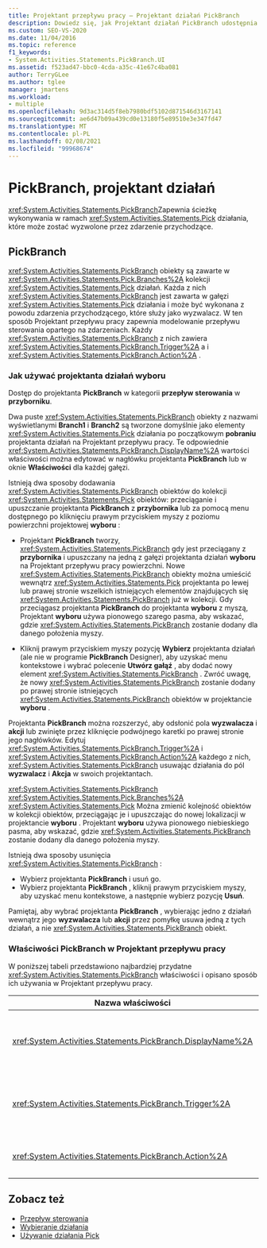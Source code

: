 ```yaml
---
title: Projektant przepływu pracy — Projektant działań PickBranch
description: Dowiedz się, jak Projektant działań PickBranch udostępnia ścieżkę wykonywania w ramach działania pobrania, które może zostać wyzwolone przez zdarzenie przychodzące.
ms.custom: SEO-VS-2020
ms.date: 11/04/2016
ms.topic: reference
f1_keywords:
- System.Activities.Statements.PickBranch.UI
ms.assetid: f523ad47-bbc0-4cda-a35c-41e67c4ba081
author: TerryGLee
ms.author: tglee
manager: jmartens
ms.workload:
- multiple
ms.openlocfilehash: 9d3ac314d5f8eb7980bdf5102d871546d3167141
ms.sourcegitcommit: ae6d47b09a439cd0e13180f5e89510e3e347fd47
ms.translationtype: MT
ms.contentlocale: pl-PL
ms.lasthandoff: 02/08/2021
ms.locfileid: "99968674"
---
```

# <a name="pickbranch-activity-designer"></a>PickBranch, projektant działań

<xref:System.Activities.Statements.PickBranch>Zapewnia ścieżkę wykonywania w ramach <xref:System.Activities.Statements.Pick> działania, które może zostać wyzwolone przez zdarzenie przychodzące.

## <a name="pickbranch"></a>PickBranch

<xref:System.Activities.Statements.PickBranch> obiekty są zawarte w <xref:System.Activities.Statements.Pick.Branches%2A> kolekcji <xref:System.Activities.Statements.Pick> działań. Każda z nich <xref:System.Activities.Statements.PickBranch> jest zawarta w gałęzi <xref:System.Activities.Statements.Pick> działania i może być wykonana z powodu zdarzenia przychodzącego, które służy jako wyzwalacz. W ten sposób Projektant przepływu pracy zapewnia modelowanie przepływu sterowania opartego na zdarzeniach. Każdy <xref:System.Activities.Statements.PickBranch> z nich zawiera <xref:System.Activities.Statements.PickBranch.Trigger%2A> a i <xref:System.Activities.Statements.PickBranch.Action%2A> .

### <a name="how-to-use-the-pick-activity-designer"></a>Jak używać projektanta działań wyboru

Dostęp do projektanta **PickBranch** w kategorii **przepływ sterowania** w **przyborniku**.

Dwa puste <xref:System.Activities.Statements.PickBranch> obiekty z nazwami wyświetlanymi **Branch1** i **Branch2** są tworzone domyślnie jako elementy <xref:System.Activities.Statements.Pick> działania po początkowym **pobraniu** projektanta działań na Projektant przepływu pracy. Te odpowiednie <xref:System.Activities.Statements.PickBranch.DisplayName%2A> wartości właściwości można edytować w nagłówku projektanta **PickBranch** lub w oknie **Właściwości** dla każdej gałęzi.

Istnieją dwa sposoby dodawania <xref:System.Activities.Statements.PickBranch> obiektów do kolekcji <xref:System.Activities.Statements.Pick> obiektów: przeciąganie i upuszczanie projektanta **PickBranch** z **przybornika** lub za pomocą menu dostępnego po kliknięciu prawym przyciskiem myszy z poziomu powierzchni projektowej **wyboru** :

- Projektant **PickBranch** tworzy, <xref:System.Activities.Statements.PickBranch> gdy jest przeciągany z **przybornika** i upuszczany na jedną z gałęzi projektanta działań **wyboru** na Projektant przepływu pracy powierzchni. Nowe <xref:System.Activities.Statements.PickBranch> obiekty można umieścić wewnątrz <xref:System.Activities.Statements.Pick> projektanta po lewej lub prawej stronie wszelkich istniejących elementów znajdujących się <xref:System.Activities.Statements.PickBranch> już w kolekcji. Gdy przeciągasz projektanta **PickBranch** do projektanta **wyboru** z myszą, Projektant **wyboru** używa pionowego szarego pasma, aby wskazać, gdzie <xref:System.Activities.Statements.PickBranch> zostanie dodany dla danego położenia myszy.

- Kliknij prawym przyciskiem myszy pozycję **Wybierz** projektanta działań (ale nie w programie **PickBranch** Designer), aby uzyskać menu kontekstowe i wybrać polecenie **Utwórz gałąź** , aby dodać nowy element <xref:System.Activities.Statements.PickBranch> . Zwróć uwagę, że nowy <xref:System.Activities.Statements.PickBranch> zostanie dodany po prawej stronie istniejących <xref:System.Activities.Statements.PickBranch> obiektów w projektancie **wyboru** .

Projektanta **PickBranch** można rozszerzyć, aby odsłonić pola **wyzwalacza** i **akcji** lub zwinięte przez kliknięcie podwójnego karetki po prawej stronie jego nagłówków. Edytuj <xref:System.Activities.Statements.PickBranch.Trigger%2A> i <xref:System.Activities.Statements.PickBranch.Action%2A> każdego z nich, <xref:System.Activities.Statements.PickBranch> usuwając działania do pól **wyzwalacz** i **Akcja** w swoich projektantach.

<xref:System.Activities.Statements.PickBranch> <xref:System.Activities.Statements.Pick.Branches%2A> <xref:System.Activities.Statements.Pick> Można zmienić kolejność obiektów w kolekcji obiektów, przeciągając je i upuszczając do nowej lokalizacji w projektancie **wyboru** . Projektant **wyboru** używa pionowego niebieskiego pasma, aby wskazać, gdzie <xref:System.Activities.Statements.PickBranch> zostanie dodany dla danego położenia myszy.

Istnieją dwa sposoby usunięcia <xref:System.Activities.Statements.PickBranch> :

- Wybierz projektanta **PickBranch** i usuń go.
- Wybierz projektanta **PickBranch** , kliknij prawym przyciskiem myszy, aby uzyskać menu kontekstowe, a następnie wybierz pozycję **Usuń**.

Pamiętaj, aby wybrać projektanta **PickBranch** , wybierając jedno z działań wewnątrz jego **wyzwalacza** lub **akcji** przez pomyłkę usuwa jedną z tych działań, a nie <xref:System.Activities.Statements.PickBranch> obiekt.

### <a name="pickbranch-properties-in-the-workflow-designer"></a>Właściwości PickBranch w Projektant przepływu pracy

W poniższej tabeli przedstawiono najbardziej przydatne <xref:System.Activities.Statements.PickBranch> właściwości i opisano sposób ich używania w Projektant przepływu pracy.

|Nazwa właściwości|Wymagany|Użycie|
|-|--------------|-|
|<xref:System.Activities.Statements.PickBranch.DisplayName%2A>|Fałsz|Przyjazna nazwa wyświetlana w nagłówku projektanta **PickBranch** . Wartość domyślna to gałąź.<br /><br /> Chociaż <xref:System.Activities.Activity.DisplayName%2A> nie jest to ściśle wymagane, najlepszym rozwiązaniem jest użycie jednego z nich.|
|<xref:System.Activities.Statements.PickBranch.Trigger%2A>|Prawda|Każda <xref:System.Activities.Statements.PickBranch> z nich zawiera <xref:System.Activities.Statements.PickBranch.Trigger%2A> akcję, która może wywołać <xref:System.Activities.Statements.PickBranch.Action%2A> .|
|<xref:System.Activities.Statements.PickBranch.Action%2A>|Fałsz|Każdy <xref:System.Activities.Statements.PickBranch> z nich zawiera element <xref:System.Activities.Statements.PickBranch.Action%2A> , który jest wykonywany, gdy zostanie wyzwolony.|

## <a name="see-also"></a>Zobacz też

- [Przepływ sterowania](../workflow-designer/control-flow-activity-designers.md)
- [Wybieranie działania](/dotnet/framework/windows-workflow-foundation/pick-activity)
- [Używanie działania Pick](/dotnet/framework/windows-workflow-foundation/samples/using-the-pick-activity)